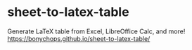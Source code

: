 # sheet-to-latex-table
Generate LaTeX table from Excel, LibreOffice Calc, and more!  
https://bonychops.github.io/sheet-to-latex-table/
